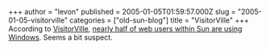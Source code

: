 +++
author = "levon"
published = 2005-01-05T01:59:57.000Z
slug = "2005-01-05-visitorville"
categories = ["old-sun-blog"]
title = "VisitorVille"
+++
According to <a href="http://www.visitorville.com/">VisitorVille</a>, <a href="http://intelligence.visitorville.com/os.php?co=SUN+MICROSYSTEMS">nearly half of web
users within Sun are using Windows</a>. Seems a bit suspect.

